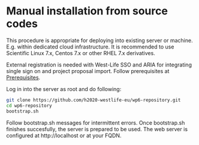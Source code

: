 # Manual installation from source codes

This procedure is appropriate for deploying into existing server or machine. E.g. within dedicated cloud infrastructure. It is recommended to use Scientific Linux 7.x, Centos 7.x or other RHEL 7.x derivatives.

External registration is needed with West-Life SSO and ARIA for integrating single sign on and project proposal import. Follow prerequisites at [Prerequisites](https://h2020-westlife-eu.gitbook.io/virtual-folder-docs/repository/installation-guide/prerequisites).

Log in into the server as root and do following:

```bash
git clone https://github.com/h2020-westlife-eu/wp6-repository.git
cd wp6-repository
bootstrap.sh
```

Follow bootstrap.sh messages for intermittent errors. Once bootstrap.sh finishes succesfully, the server is prepared to be used. The web server is configured at http://localhost or at your FQDN.



